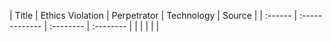 | Title | Ethics Violation | Perpetrator | Technology | Source |
| :------ | :------------- | :-------- | :-------- |
| | | | |
